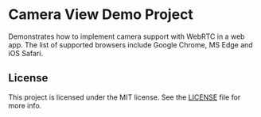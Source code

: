 # Camera View Demo Project 

Demonstrates how to implement camera support with WebRTC in a web app. The list of supported browsers include Google Chrome, MS Edge and iOS Safari. 

## License

This project is licensed under the MIT license. See the [LICENSE](LICENSE) file for more info.

